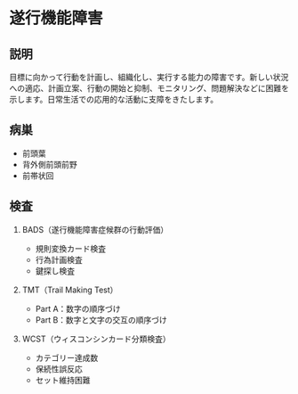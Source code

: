 
# 遂行機能障害

## 説明

目標に向かって行動を計画し、組織化し、実行する能力の障害です。新しい状況への適応、計画立案、行動の開始と抑制、モニタリング、問題解決などに困難を示します。日常生活での応用的な活動に支障をきたします。

## 病巣

- 前頭葉
- 背外側前頭前野
- 前帯状回

## 検査

1. BADS（遂行機能障害症候群の行動評価）

   - 規則変換カード検査
   - 行為計画検査
   - 鍵探し検査

2. TMT（Trail Making Test）

   - Part A：数字の順序づけ
   - Part B：数字と文字の交互の順序づけ

3. WCST（ウィスコンシンカード分類検査）
   - カテゴリー達成数
   - 保続性誤反応
   - セット維持困難
